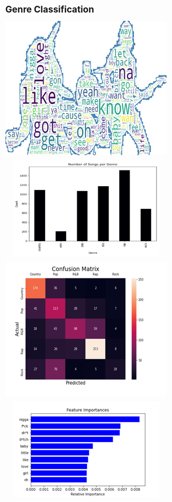 # Genre Classification
<p align="center">
  <img width="800" height="420" src="https://github.com/hilmikilickaya/genre-classification-nlp/blob/main/images/band_wc.png">
  </p>
<p align="center">
  <img width="460" height="300" src="https://github.com/hilmikilickaya/genre-classification-nlp/blob/main/images/genres_count.png">
  </p>
<p align="center">
  <img width="600" height="420" src="https://github.com/hilmikilickaya/genre-classification-nlp/blob/main/images/base_heatmap.png">
  </p>
<p align="center">
  <img width="460" height="300" src="https://github.com/hilmikilickaya/genre-classification-nlp/blob/main/images/base_feature_imp.png">
  </p>
 
